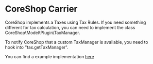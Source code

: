 # CoreShop Carrier

CoreShop implements a Taxes using Tax Rules. If you need something different for tax calculation, you can need to implement the class CoreShop\Model\Plugin\TaxManager.

To notify CoreShop that a custom TaxManager is available, you need to hook into "tax.getTaxManager".

You can find a example implementation [here](https://github.com/coreshop/coreshop-demo-taxmanager)